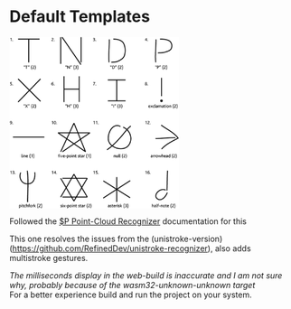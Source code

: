 # Default Templates

<img align="center" width="300" src="default_templates.png" />

Followed the [$P Point-Cloud Recognizer](https://depts.washington.edu/acelab/proj/dollar/pdollar.html) documentation for this<br>

This one resolves the issues from the (unistroke-version)(https://github.com/RefinedDev/unistroke-recognizer), also adds multistroke gestures.<br>

*The milliseconds display in the web-build is inaccurate and I am not sure why, probably because of the wasm32-unknown-unknown target*<br>
For a better experience build and run the project on your system.
